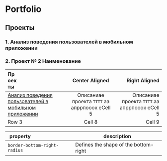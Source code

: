 # Portfolio
## Проекты
### 1. Анализ  поведения пользователей в мобильном приложении


 
### 2. Проект № 2 Наименование


| <div style="width:29px">Проекты</div> | Center Aligned  | Right Aligned |
|:------------- |:---------------:| -------------:|
|[Анализ  поведения пользователей в мобильном приложении](https://github.com/Andrey6158/Porfolio/blob/main/Analysis_of_user_behavior_in_mobile_application.ipynb)     | Описаниае проекта тттт  аа  апррпооок еCell 5          | Описаниае проекта тттт аа апррпооок еCell 5      |
| Row 3         | Cell 8          | Cell 9        |



| <div style="width:80px">property</div> | description                           |
| --------------------------------------- | ------------------------------------- |
| `border-bottom-right-radius`            | Defines the shape of the bottom-right |

